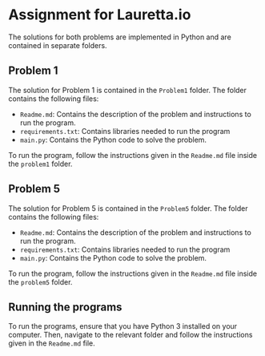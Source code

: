 # Assignment for Lauretta.io

The solutions for both problems are implemented in Python and are contained in separate folders.

## Problem 1

The solution for Problem 1 is contained in the `Problem1` folder. The folder contains the following files:

- `Readme.md`: Contains the description of the problem and instructions to run the program.
- `requirements.txt`: Contains libraries needed to run the program
- `main.py`: Contains the Python code to solve the problem.

To run the program, follow the instructions given in the `Readme.md` file inside the `problem1` folder.

## Problem 5

The solution for Problem 5 is contained in the `Problem5` folder. The folder contains the following files:

- `Readme.md`: Contains the description of the problem and instructions to run the program.
- `requirements.txt`: Contains libraries needed to run the program
- `main.py`: Contains the Python code to solve the problem.

To run the program, follow the instructions given in the `Readme.md` file inside the `problem5` folder.

## Running the programs

To run the programs, ensure that you have Python 3 installed on your computer. Then, navigate to the relevant folder and follow the instructions given in the `Readme.md` file.
